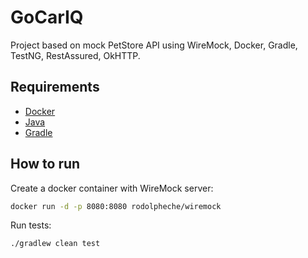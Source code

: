 # GoCarIQ

Project based on mock PetStore API using WireMock, Docker, Gradle, TestNG, RestAssured, OkHTTP.

## Requirements

- [Docker](https://www.docker.com/)
- [Java](https://www.oracle.com/java/technologies/javase-downloads.html)
- [Gradle](https://gradle.org/)

## How to run
Create a docker container with WireMock server:
```bash
docker run -d -p 8080:8080 rodolpheche/wiremock
```
Run tests:
```bash
./gradlew clean test
```
